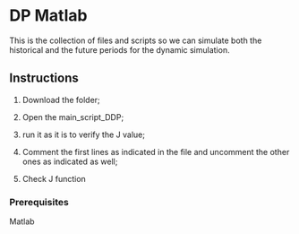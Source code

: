 # DP Matlab

This is the collection of files and scripts so we can simulate both the historical and the future periods for the dynamic simulation.

## Instructions
1) Download the folder;

2) Open the main_script_DDP;

3) run it as it is to verify the J value;

4) Comment the first lines as indicated in the file and uncomment the other ones as indicated as well;

5) Check J function

### Prerequisites
Matlab
